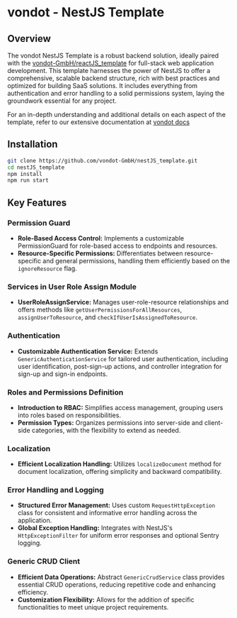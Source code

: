 # vondot - NestJS Template

## Overview

The vondot NestJS Template is a robust backend solution, ideally paired with the [vondot-GmbH/reactJS_template](https://github.com/vondot-GmbH/reactJS_template) for full-stack web application development. This template harnesses the power of NestJS to offer a comprehensive, scalable backend structure, rich with best practices and optimized for building SaaS solutions. It includes everything from authentication and error handling to a solid permissions system, laying the groundwork essential for any project.

For an in-depth understanding and additional details on each aspect of the template, refer to our extensive documentation at [vondot docs](https://docs.vondot.dev/nestjs.docs/overview)

## Installation

```bash
git clone https://github.com/vondot-GmbH/nestJS_template.git
cd nestJS_template
npm install
npm run start
```

## Key Features

### Permission Guard

- **Role-Based Access Control:** Implements a customizable PermissionGuard for role-based access to endpoints and resources.
- **Resource-Specific Permissions:** Differentiates between resource-specific and general permissions, handling them efficiently based on the `ignoreResource` flag.

### Services in User Role Assign Module

- **UserRoleAssignService:** Manages user-role-resource relationships and offers methods like `getUserPermissionsForAllResources`, `assignUserToResource`, and `checkIfUserIsAssignedToResource`.

### Authentication

- **Customizable Authentication Service:** Extends `GenericAuthenticationService` for tailored user authentication, including user identification, post-sign-up actions, and controller integration for sign-up and sign-in endpoints.

### Roles and Permissions Definition

- **Introduction to RBAC:** Simplifies access management, grouping users into roles based on responsibilities.
- **Permission Types:** Organizes permissions into server-side and client-side categories, with the flexibility to extend as needed.

### Localization

- **Efficient Localization Handling:** Utilizes `localizeDocument` method for document localization, offering simplicity and backward compatibility.

### Error Handling and Logging

- **Structured Error Management:** Uses custom `RequestHttpException` class for consistent and informative error handling across the application.
- **Global Exception Handling:** Integrates with NestJS's `HttpExceptionFilter` for uniform error responses and optional Sentry logging.

### Generic CRUD Client

- **Efficient Data Operations:** Abstract `GenericCrudService` class provides essential CRUD operations, reducing repetitive code and enhancing efficiency.
- **Customization Flexibility:** Allows for the addition of specific functionalities to meet unique project requirements.
